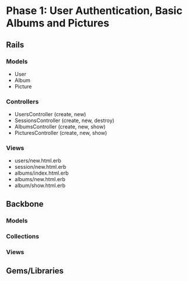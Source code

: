 # Phase 1: User Authentication, Basic Albums and Pictures

## Rails
### Models
* User
* Album
* Picture

### Controllers
* UsersController (create, new)
* SessionsController (create, new, destroy)
* AlbumsController (create, new, show)
* PicturesController (create, new, show)

### Views
* users/new.html.erb
* session/new.html.erb
* albums/index.html.erb
* albums/new.html.erb
* album/show.html.erb

## Backbone
### Models

### Collections

### Views

## Gems/Libraries
